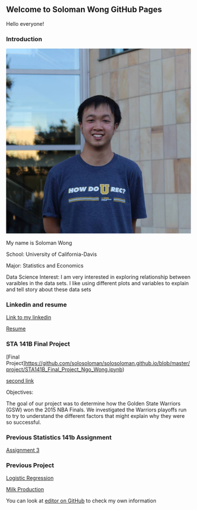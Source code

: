 ## Welcome to Soloman Wong GitHub Pages

<p class="red">Hello everyone!</p>

### Introduction

<img src = "who am I/myimage.jpg" >

My name is Soloman Wong

School: University of California-Davis

Major: Statistics and Economics

Data Science Interest: I am very interested in exploring relationship between varaibles in the data sets. I like using different plots and variables to explain and tell story about these data sets

### Linkedin and resume
[Link to my linkedin](https://www.linkedin.com/in/soloman-wong-4b4547108/)

[Resume](https://github.com/solosoloman/solosoloman.github.io/blob/master/resume/resume.pdf)

### STA 141B Final Project
[Final Project]https://github.com/solosoloman/solosoloman.github.io/blob/master/project/STA141B_Final_Project_Ngo_Wong.ipynb)

[second link](project/STA141B_Final_Project_Ngo_Wong.html)


Objectives:

The goal of our project was to determine how the Golden State Warriors (GSW) won the 2015 NBA Finals. We investigated the Warriors playoffs run to try to understand the different factors that might explain why they were so successful.

### Previous Statistics 141b Assignment
[Assignment 3](https://github.com/solosoloman/solosoloman.github.io/blob/master/assignment3finaldraft.ipynb)

### Previous Project
[Logistic Regression](https://github.com/solosoloman/solosoloman.github.io/blob/master/project/sta%20138%20project.pdf)

[Milk Production](https://github.com/solosoloman/solosoloman.github.io/blob/master/project/sta137project.pdf)

You can look at [editor on GitHub](https://github.com/solosoloman/solosoloman.github.io/) to check my own information

